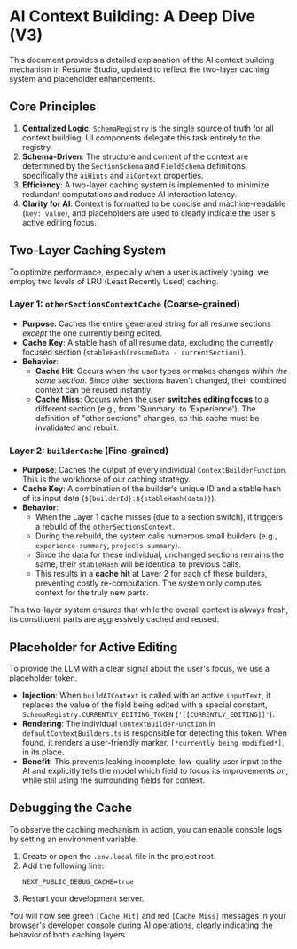 # AI Context Building: A Deep Dive (V3)

This document provides a detailed explanation of the AI context building mechanism in Resume Studio, updated to reflect the two-layer caching system and placeholder enhancements.

## Core Principles

1.  **Centralized Logic**: `SchemaRegistry` is the single source of truth for all context building. UI components delegate this task entirely to the registry.
2.  **Schema-Driven**: The structure and content of the context are determined by the `SectionSchema` and `FieldSchema` definitions, specifically the `aiHints` and `aiContext` properties.
3.  **Efficiency**: A two-layer caching system is implemented to minimize redundant computations and reduce AI interaction latency.
4.  **Clarity for AI**: Context is formatted to be concise and machine-readable (`key: value`), and placeholders are used to clearly indicate the user's active editing focus.

## Two-Layer Caching System

To optimize performance, especially when a user is actively typing, we employ two levels of LRU (Least Recently Used) caching.

### Layer 1: `otherSectionsContextCache` (Coarse-grained)

- **Purpose**: Caches the entire generated string for all resume sections _except_ the one currently being edited.
- **Cache Key**: A stable hash of all resume data, excluding the currently focused section (`stableHash(resumeData - currentSection)`).
- **Behavior**:
  - **Cache Hit**: Occurs when the user types or makes changes _within the same section_. Since other sections haven't changed, their combined context can be reused instantly.
  - **Cache Miss**: Occurs when the user **switches editing focus** to a different section (e.g., from 'Summary' to 'Experience'). The definition of "other sections" changes, so this cache must be invalidated and rebuilt.

### Layer 2: `builderCache` (Fine-grained)

- **Purpose**: Caches the output of every individual `ContextBuilderFunction`. This is the workhorse of our caching strategy.
- **Cache Key**: A combination of the builder's unique ID and a stable hash of its input data (`${builderId}:${stableHash(data)}`).
- **Behavior**:
  - When the Layer 1 cache misses (due to a section switch), it triggers a rebuild of the `otherSectionsContext`.
  - During the rebuild, the system calls numerous small builders (e.g., `experience-summary`, `projects-summary`).
  - Since the data for these individual, unchanged sections remains the same, their `stableHash` will be identical to previous calls.
  - This results in a **cache hit** at Layer 2 for each of these builders, preventing costly re-computation. The system only computes context for the truly new parts.

This two-layer system ensures that while the overall context is always fresh, its constituent parts are aggressively cached and reused.

## Placeholder for Active Editing

To provide the LLM with a clear signal about the user's focus, we use a placeholder token.

- **Injection**: When `buildAIContext` is called with an active `inputText`, it replaces the value of the field being edited with a special constant, `SchemaRegistry.CURRENTLY_EDITING_TOKEN` (`'[[CURRENTLY_EDITING]]'`).
- **Rendering**: The individual `ContextBuilderFunction` in `defaultContextBuilders.ts` is responsible for detecting this token. When found, it renders a user-friendly marker, `[*currently being modified*]`, in its place.
- **Benefit**: This prevents leaking incomplete, low-quality user input to the AI and explicitly tells the model which field to focus its improvements on, while still using the surrounding fields for context.

## Debugging the Cache

To observe the caching mechanism in action, you can enable console logs by setting an environment variable.

1.  Create or open the `.env.local` file in the project root.
2.  Add the following line:
    ```
    NEXT_PUBLIC_DEBUG_CACHE=true
    ```
3.  Restart your development server.

You will now see green `[Cache Hit]` and red `[Cache Miss]` messages in your browser's developer console during AI operations, clearly indicating the behavior of both caching layers.
